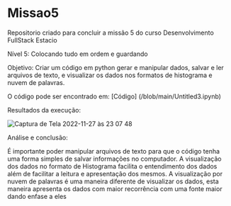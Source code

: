 # Missao5
Repositorio criado para concluir a missão 5 do curso Desenvolvimento FullStack Estacio

Nível 5: Colocando tudo em ordem e guardando

Objetivo:
Criar um código em python gerar e manipular dados, salvar e ler arquivos de texto, e visualizar os dados nos formatos de histograma e nuvem de palavras.

O código pode ser encontrado em: [Código] (/blob/main/Untitled3.ipynb)

Resultados da execução:

![Captura de Tela 2022-11-27 às 23 07 48](https://user-images.githubusercontent.com/119271506/204176553-bd2dd271-65df-4f40-ab73-a5ca1abac476.png)

Análise e conclusão:

É importante poder manipular arquivos de texto para que o código tenha uma forma simples de salvar informações no computador.
A visualização dos dados no formato de Histograma facilita o entendimento dos dados além de facilitar a leitura e apresentação dos mesmos.
A visualização por nuvem de palavras é uma maneira diferente de visualizar os dados, esta maneira apresenta os dados com maior recorrência com uma fonte maior dando enfase a eles
